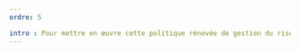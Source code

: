 ```yaml
---
ordre: 5

intro : Pour mettre en œuvre cette politique rénovée de gestion du risque inondation, l’État français a choisi de s’appuyer sur des actions nationales et territoriales et notamment sur les plans de gestion des risques d’inondation (PGRI), prévus par l’article [L. 566-7 du code de l’environnement](https://www.legifrance.gouv.fr/codes/article_lc/LEGIARTI000031219649), élaborés à l’échelle du district hydrographique (échelle d’élaboration des SDAGE). 
---
```

